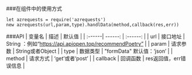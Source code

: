 ###在组件中的使用方式
```
let azrequests = require('azrequests')
new azrequests(url,param,type).handlData(method,callback(res,err))
```
###API
| 变量名 | 描述 | 默认值 |
| :------| ------: | :------: |
| url | 接口地址 | String ：例如“https://api.apiopen.top/recommendPoetry” |
| param | 请求参数 | String或者Object |
| type | 数据类型 | "formData" 默认值：‘json’ |
| method | 请求方式 | ‘get’或者‘post’ |
| callback | 回调函数 | res返回值，err错误信息 |
